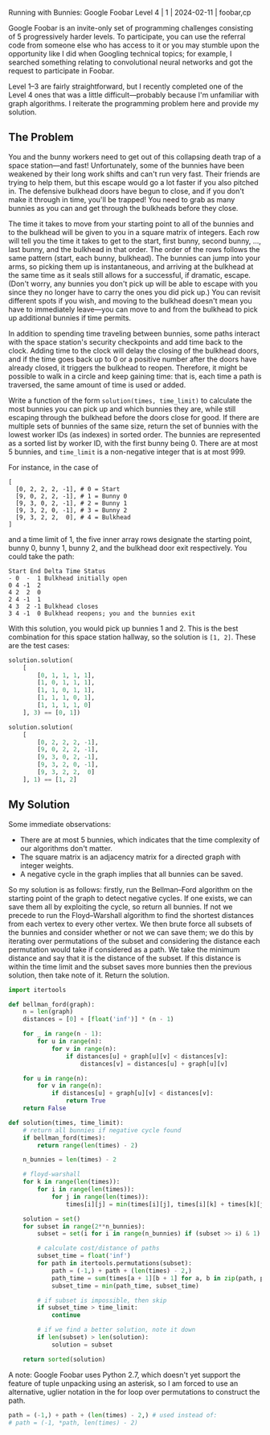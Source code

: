 Running with Bunnies: Google Foobar Level 4 | 1 | 2024-02-11 | foobar,cp

Google Foobar is an invite-only set of programming challenges consisting of 5 progressively harder levels. To participate, you can use the referral code from someone else who has access to it or you may stumble upon the opportunity like I did when Googling technical topics; for example, I searched something relating to convolutional neural networks and got the request to participate in Foobar.

Level 1–3 are fairly straightforward, but I recently completed one of the Level 4 ones that was a little difficult—probably because I'm unfamiliar with graph algorithms. I reiterate the programming problem here and provide my solution.

## The Problem

You and the bunny workers need to get out of this collapsing death trap of a space station—and fast! Unfortunately, some of the bunnies have been weakened by their long work shifts and can't run very fast. Their friends are trying to help them, but this escape would go a lot faster if you also pitched in. The defensive bulkhead doors have begun to close, and if you don't make it through in time, you'll be trapped! You need to grab as many bunnies as you can and get through the bulkheads before they close.

The time it takes to move from your starting point to all of the bunnies and to the bulkhead will be given to you in a square matrix of integers. Each row will tell you the time it takes to get to the start, first bunny, second bunny, ..., last bunny, and the bulkhead in that order. The order of the rows follows the same pattern (start, each bunny, bulkhead). The bunnies can jump into your arms, so picking them up is instantaneous, and arriving at the bulkhead at the same time as it seals still allows for a successful, if dramatic, escape. (Don't worry, any bunnies you don't pick up will be able to escape with you since they no longer have to carry the ones you did pick up.) You can revisit different spots if you wish, and moving to the bulkhead doesn't mean you have to immediately leave—you can move to and from the bulkhead to pick up additional bunnies if time permits.

In addition to spending time traveling between bunnies, some paths interact with the space station's security checkpoints and add time back to the clock. Adding time to the clock will delay the closing of the bulkhead doors, and if the time goes back up to 0 or a positive number after the doors have already closed, it triggers the bulkhead to reopen. Therefore, it might be possible to walk in a circle and keep gaining time: that is, each time a path is traversed, the same amount of time is used or added.

Write a function of the form `solution(times, time_limit)` to calculate the most bunnies you can pick up and which bunnies they are, while still escaping through the bulkhead before the doors close for good. If there are multiple sets of bunnies of the same size, return the set of bunnies with the lowest worker IDs (as indexes) in sorted order. The bunnies are represented as a sorted list by worker ID, with the first bunny being 0. There are at most 5 bunnies, and `time_limit` is a non-negative integer that is at most 999.

For instance, in the case of

```
[
  [0, 2, 2, 2, -1], # 0 = Start
  [9, 0, 2, 2, -1], # 1 = Bunny 0
  [9, 3, 0, 2, -1], # 2 = Bunny 1
  [9, 3, 2, 0, -1], # 3 = Bunny 2
  [9, 3, 2, 2,  0], # 4 = Bulkhead
]
```

and a time limit of 1, the five inner array rows designate the starting point, bunny 0, bunny 1, bunny 2, and the bulkhead door exit respectively. You could take the path:

```
Start End Delta Time Status
- 0  -  1 Bulkhead initially open
0 4 -1  2
4 2  2  0
2 4 -1  1
4 3  2 -1 Bulkhead closes
3 4 -1  0 Bulkhead reopens; you and the bunnies exit
```

With this solution, you would pick up bunnies 1 and 2. This is the best combination for this space station hallway, so the solution is `[1, 2]`. These are the test cases:

```py
solution.solution(
    [
        [0, 1, 1, 1, 1],
        [1, 0, 1, 1, 1],
        [1, 1, 0, 1, 1],
        [1, 1, 1, 0, 1],
        [1, 1, 1, 1, 0]
    ], 3) == [0, 1])

solution.solution(
    [
        [0, 2, 2, 2, -1],
        [9, 0, 2, 2, -1],
        [9, 3, 0, 2, -1],
        [9, 3, 2, 0, -1],
        [9, 3, 2, 2,  0]
    ], 1) == [1, 2]
```

## My Solution

Some immediate observations:

- There are at most 5 bunnies, which indicates that the time complexity of our algorithms don't matter.
- The square matrix is an adjacency matrix for a directed graph with integer weights.
- A negative cycle in the graph implies that all bunnies can be saved.

So my solution is as follows: firstly, run the Bellman–Ford algorithm on the starting point of the graph to detect negative cycles. If one exists, we can save them all by exploiting the cycle, so return all bunnies. If not we precede to run the Floyd–Warshall algorithm to find the shortest distances from each vertex to every other vertex. We then brute force all subsets of the bunnies and consider whether or not we can save them; we do this by iterating over permutations of the subset and considering the distance each permutation would take if considered as a path. We take the minimum distance and say that it is the distance of the subset. If this distance is within the time limit and the subset saves more bunnies then the previous solution, then take note of it. Return the solution.

```py
import itertools

def bellman_ford(graph):
    n = len(graph)
    distances = [0] + [float('inf')] * (n - 1)

    for _ in range(n - 1):
        for u in range(n):
            for v in range(n):
                if distances[u] + graph[u][v] < distances[v]:
                    distances[v] = distances[u] + graph[u][v]

    for u in range(n):
        for v in range(n):
            if distances[u] + graph[u][v] < distances[v]:
                return True
    return False

def solution(times, time_limit):
    # return all bunnies if negative cycle found
    if bellman_ford(times):
        return range(len(times) - 2)

    n_bunnies = len(times) - 2

    # floyd-warshall
    for k in range(len(times)):
        for i in range(len(times)):
            for j in range(len(times)):
                times[i][j] = min(times[i][j], times[i][k] + times[k][j])

    solution = set()
    for subset in range(2**n_bunnies):
        subset = set(i for i in range(n_bunnies) if (subset >> i) & 1)

        # calculate cost/distance of paths
        subset_time = float('inf')
        for path in itertools.permutations(subset):
            path = (-1,) + path + (len(times) - 2,)
            path_time = sum(times[a + 1][b + 1] for a, b in zip(path, path[1:]))
            subset_time = min(path_time, subset_time)

        # if subset is impossible, then skip
        if subset_time > time_limit:
            continue

        # if we find a better solution, note it down
        if len(subset) > len(solution):
            solution = subset

    return sorted(solution)
```

A note: Google Foobar uses Python 2.7, which doesn't yet support the feature of tuple unpacking using an asterisk, so I am forced to use an alternative, uglier notation in the for loop over permutations to construct the path.

```py
path = (-1,) + path + (len(times) - 2,) # used instead of:
# path = (-1, *path, len(times) - 2)
```
